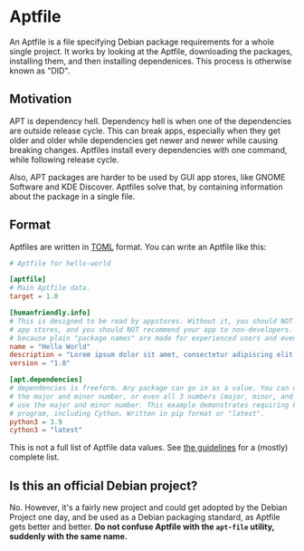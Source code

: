# Aptfile

An Aptfile is a file specifying Debian package requirements for a whole single project.
It works by looking at the Aptfile, downloading the packages, installing them, and then
installing dependenices. This process is otherwise known as "DID".

## Motivation

APT is dependency hell. Dependency hell is when one of the dependencies are outside release
cycle. This can break apps, especially when they get older and older while dependencies get
newer and newer while causing breaking changes. Aptfiles install every dependencies with
one command, while following release cycle.

Also, APT packages are harder to be used by GUI app stores, like GNOME Software and KDE
Discover. Aptfiles solve that, by containing information about the package in a single
file.

## Format

Aptfiles are written in [TOML](https://toml.io/en/) format. You can write an Aptfile like this:

```toml
# Aptfile for hello-world

[aptfile]
# Main Aptfile data.
target = 1.0

[humanfriendly.info]
# This is designed to be read by appstores. Without it, you should NOT list your app on Linux
# app stores, and you should NOT recommend your app to non-developers. It's called "humanfriendly"
# because plain "package names" are made for experienced users and even "robots".
name = "Hello World"
description = "Lorem ipsum dolor sit amet, consectetur adipiscing elit."
version = "1.0"

[apt.dependencies]
# dependencies is freeform. Any package can go in as a value. You can define just the major number,
# the major and minor number, or even all 3 numbers (major, minor, and patch). It is recommended to
# use the major and minor number. This example demonstrates requiring Python 3.9 or newer to run the
# program, including Cython. Written in pip format or "latest".
python3 = 3.9
cython3 = "latest"
```

This is not a full list of Aptfile data values. See [the guidelines](https://tylerms887.github.io/Aptfile)
for a (mostly) complete list.

## Is this an official Debian project?

No. However, it's a fairly new project and could get adopted by the Debian Project one day, and
be used as a Debian packaging standard, as Aptfile gets better and better. **Do not confuse Aptfile with
the `apt-file` utility, suddenly with the same name.**
